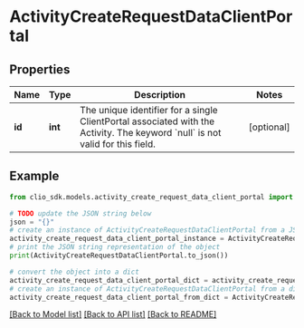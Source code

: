 # ActivityCreateRequestDataClientPortal


## Properties

Name | Type | Description | Notes
------------ | ------------- | ------------- | -------------
**id** | **int** | The unique identifier for a single ClientPortal associated with the Activity. The keyword &#x60;null&#x60; is not valid for this field. | [optional] 

## Example

```python
from clio_sdk.models.activity_create_request_data_client_portal import ActivityCreateRequestDataClientPortal

# TODO update the JSON string below
json = "{}"
# create an instance of ActivityCreateRequestDataClientPortal from a JSON string
activity_create_request_data_client_portal_instance = ActivityCreateRequestDataClientPortal.from_json(json)
# print the JSON string representation of the object
print(ActivityCreateRequestDataClientPortal.to_json())

# convert the object into a dict
activity_create_request_data_client_portal_dict = activity_create_request_data_client_portal_instance.to_dict()
# create an instance of ActivityCreateRequestDataClientPortal from a dict
activity_create_request_data_client_portal_from_dict = ActivityCreateRequestDataClientPortal.from_dict(activity_create_request_data_client_portal_dict)
```
[[Back to Model list]](../README.md#documentation-for-models) [[Back to API list]](../README.md#documentation-for-api-endpoints) [[Back to README]](../README.md)


